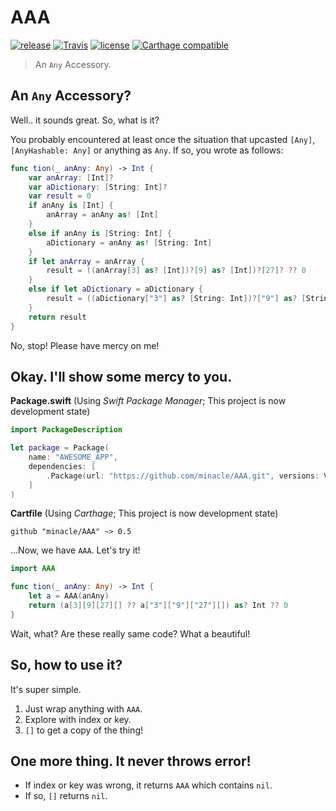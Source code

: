 # AAA

[![release](https://img.shields.io/github/release/minacle/AAA.svg?maxAge=600)](https://github.com/minacle/AAA/releases) [![Travis](https://img.shields.io/travis/minacle/AAA/dev.svg?maxAge=600)](https://travis-ci.org/minacle/AAA) [![license](https://img.shields.io/badge/license-MIT-lightgrey.svg?maxAge=43200)](https://github.com/minacle/AAA/blob/master/LICENSE) [![Carthage compatible](https://img.shields.io/badge/Carthage-compatible-4BC51D.svg?maxAge=604800)](https://github.com/Carthage/Carthage)

> An `Any` Accessory.

## An `Any` Accessory?

Well.. it sounds great. So, what is it?

You probably encountered at least once the situation that upcasted `[Any]`, `[AnyHashable: Any]` or anything as `Any`. If so, you wrote as follows:

```swift
func tion(_ anAny: Any) -> Int {
    var anArray: [Int]?
    var aDictionary: [String: Int]?
    var result = 0
    if anAny is [Int] {
        anArray = anAny as! [Int]
    }
    else if anAny is [String: Int] {
        aDictionary = anAny as! [String: Int]
    }
    if let anArray = anArray {
        result = ((anArray[3] as? [Int])?[9] as? [Int])?[27]? ?? 0
    }
    else if let aDictionary = aDictionary {
        result = ((aDictionary["3"] as? [String: Int])?["9"] as? [String: Int])?["27"]? ?? 0
    }
    return result
}
```

No, stop! Please have mercy on me!

## Okay. I'll show some mercy to you.

**Package.swift** (Using *Swift Package Manager*; This project is now development state)
```swift
import PackageDescription

let package = Package(
    name: "AWESOME_APP",
    dependencies: [
        .Package(url: "https://github.com/minacle/AAA.git", versions: Version(0, 5, 0)..<Version(0, .max, .max)),
    ]
)
```

**Cartfile** (Using *Carthage*; This project is now development state)
```
github "minacle/AAA" ~> 0.5
```

...Now, we have `AAA`. Let's try it!

```swift
import AAA

func tion(_ anAny: Any) -> Int {
    let a = AAA(anAny)
    return (a[3][9][27][] ?? a["3"]["9"]["27"][]) as? Int ?? 0
}
```

Wait, what? Are these really same code? What a beautiful!

## So, how to use it?

It's super simple.

1. Just wrap anything with `AAA`.
2. Explore with index or key.
3. `[]` to get a copy of the thing!

## One more thing. It never throws error!

- If index or key was wrong, it returns `AAA` which contains `nil`.
- If so, `[]` returns `nil`.
